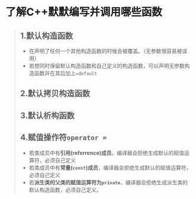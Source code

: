 # 了解C++默默编写并调用哪些函数
>## 1.默认构造函数
>* 在声明了任何一个其他构造函数的时候会被覆盖。（无参数很容易被误用）
>* 若想同时保留默认构造函数和自己定义的构造函数，可以声明无参数构造函数并在其后加上`=default`
>## 2.默认拷贝构造函数
>## 3.默认析构函数
>## 4.赋值操作符`operator =`
>* 若类成员中有**引用(referrence)成员**，编译器会拒绝生成默认的赋值运算符，必须自己定义
>* 若类成员中有**常量(`const`)成员**，编译器会拒绝生成默认的赋值运算符，必须自己定义
>* 若**派生类的父类的赋值运算符为`private`**，编译器会拒绝生成派生类的默认构造函数，必须自己定义。
